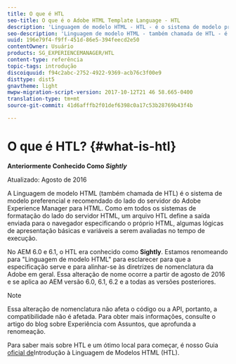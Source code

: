 ```yaml
---
title: O que é HTL
seo-title: O que é o Adobe HTML Template Language - HTL
description: 'Linguagem de modelo HTML - HTL - é o sistema de modelo preferencial e recomendado do Adobe Experience Manager para HTML. '
seo-description: 'Linguagem de modelo HTML - também chamada de HTL - é o sistema de modelo preferencial e recomendado do Adobe Experience Manager para HTML. '
uuid: 196e79f4-f9ff-451d-86e5-394feecd2e50
contentOwner: Usuário
products: SG_EXPERIENCEMANAGER/HTL
content-type: referência
topic-tags: introdução
discoiquuid: f94c2abc-2752-4922-9369-acb76c3f00e9
disttype: dist5
gnavtheme: light
mwpw-migration-script-version: 2017-10-12T21 46 58.665-0400
translation-type: tm+mt
source-git-commit: 41d6afffb2f01def6398c0a17c53b28769b43f4b

---
```



# O que é HTL? {#what-is-htl}

**Anteriormente Conhecido Como *Sightly***

Atualizado: Agosto de 2016

A Linguagem de modelo HTML (também chamada de HTL) é o sistema de modelo preferencial e recomendado do lado do servidor do Adobe Experience Manager para HTML. Como em todos os sistemas de formatação do lado do servidor HTML, um arquivo HTL define a saída enviada para o navegador especificando o próprio HTML, algumas lógicas de apresentação básicas e variáveis a serem avaliadas no tempo de execução.

No AEM 6.0 e 6.1, o HTL era conhecido como **Sightly**. Estamos renomeando para "Linguagem de modelo HTML" para esclarecer para que a especificação serve e para alinhar-se às diretrizes de nomenclatura da Adobe em geral. Essa alteração de nome ocorre a partir de agosto de 2016 e se aplica ao AEM versão 6.0, 6.1, 6.2 e a todas as versões posteriores.

>[!NOTE]
>
>Essa alteração de nomenclatura não afeta o código ou a API, portanto, a compatibilidade não é afetada. Para obter mais informações, consulte o artigo do blog sobre Experiência com Assuntos, que aprofunda a renomeação.

Para saber mais sobre HTL e um ótimo local para começar, é nosso Guia [oficial de](overview.md)Introdução à Linguagem de Modelos HTML (HTL).
